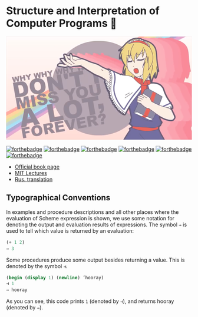 # Structure and Interpretation of Computer Programs 🚀 
<a href="https://www.youtube.com/watch?v=a0YrCABCOEY">
    <img src="img/dont_miss.png" alt="SICP Anime Opening">
</a>

[![forthebadge](https://forthebadge.com/images/badges/built-with-love.svg)](https://forthebadge.com) [![forthebadge](https://forthebadge.com/images/badges/powered-by-electricity.svg)](https://forthebadge.com) 
[![forthebadge](https://forthebadge.com/images/badges/as-seen-on-tv.svg)](https://forthebadge.com) [![forthebadge](https://forthebadge.com/images/badges/check-it-out.svg)](https://forthebadge.com) [![forthebadge](https://forthebadge.com/images/badges/fo-sho.svg)](https://forthebadge.com)
[![forthebadge](https://forthebadge.com/images/badges/does-not-contain-treenuts.svg)](https://forthebadge.com)

* [Official book page](https://mitpress.mit.edu/sicp/)
* [MIT Lectures](http://groups.csail.mit.edu/mac/classes/6.001/abelson-sussman-lectures/)
* [Rus. translation](http://newstar.rinet.ru/~goga/sicp/)

## Typographical Conventions
In examples and procedure descriptions and all other places where the evaluation of Scheme expression is shown, we use some notation for denoting the output and evaluation results of expressions.
The symbol `⇒` is used to tell which value is returned by an evaluation: 

```scheme
(+ 1 2)
⇒ 3
```

Some procedures produce some output besides returning a value. This is denoted by the
symbol `⊣`.

```scheme
(begin (display 1) (newline) ’hooray)
⊣ 1
⇒ hooray
```

As you can see, this code prints `1` (denoted by `⊣`), and returns hooray (denoted by `⇒`).
